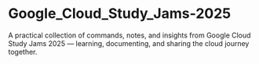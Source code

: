 # Google_Cloud_Study_Jams-2025
A practical collection of commands, notes, and insights from Google Cloud Study Jams 2025 — learning, documenting, and sharing the cloud journey together.
